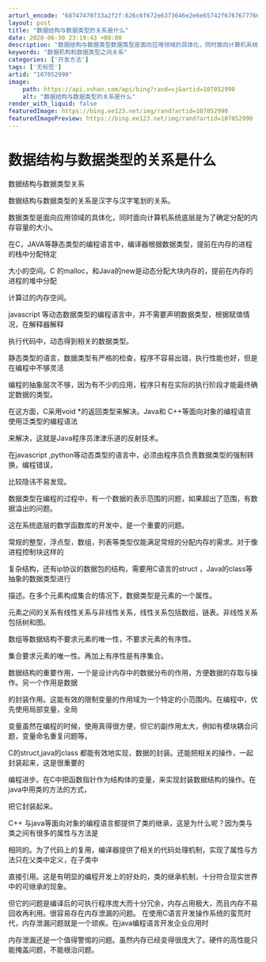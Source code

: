 ```yaml
---
arturl_encode: "68747470733a2f2f:626c6f672e6373646e2e6e65742f67676777666e313938322f:61727469636c652f64657461696c732f313037303532393930"
layout: post
title: "数据结构与数据类型的关系是什么"
date: 2020-06-30 23:19:43 +08:00
description: "数据结构与数据类型数据类型是面向应用领域的具体化，同时面向计算机系统底层是为了确定分配的内存容量的大"
keywords: "数据机构和数据类型之间关系"
categories: ['开发方法']
tags: ['无标签']
artid: "107052990"
image:
    path: https://api.vvhan.com/api/bing?rand=sj&artid=107052990
    alt: "数据结构与数据类型的关系是什么"
render_with_liquid: false
featuredImage: https://bing.ee123.net/img/rand?artid=107052990
featuredImagePreview: https://bing.ee123.net/img/rand?artid=107052990
---
```


# 数据结构与数据类型的关系是什么

数据结构与数据类型关系

数据结构与数据类型的关系是汉字与汉字笔划的关系。

数据类型是面向应用领域的具体化，同时面向计算机系统底层是为了确定分配的内存容量的大小。
  
在C，JAVA等静态类型的编程语言中，编译器根据数据类型，提前在内存的进程的栈中分配特定
  
大小的空间。C 的malloc，和Java的new是动态分配大块内存的，提前在内存的进程的堆中分配
  
计算过的内存空间。

javascript 等动态数据类型的编程语言中，并不需要声明数据类型，根据赋值情况，在解释器解释
  
执行代码中，动态得到相关的数据类型。

静态类型的语言，数据类型有严格的检查，程序不容易出错，执行性能也好，但是在编程中不够灵活
  
编程的抽象层次不够，因为有不少的应用，程序只有在实际的执行阶段才能最终确定数据的类型。
  
在这方面，C采用void \*的返回类型来解决。Java和 C++等面向对象的编程语言使用泛类型的编程语法
  
来解决，这就是Java程序员津津乐道的反射技术。

在javascript ,python等动态类型的语言中，必须由程序员负责数据类型的强制转换，编程错误，
  
比较隐讳不易发现。

数据类型在编程的过程中，有一个数据的表示范围的问题，如果超出了范围，有数据溢出的问题。
  
这在系统底层的数学函数库的开发中，是一个重要的问题。

常规的整型，浮点型，数组，列表等类型仅能满足常规的分配内存的需求。对于像进程控制块这样的
  
复杂结构，还有ip协议的数据包的结构，需要用C语言的struct ，Java的class等抽象的数据类型进行
  
描述。在多个元素构成集合的情况下，数据类型是元素的一个属性。
  
元素之间的关系有线性关系与非线性关系，线性关系包括数组，链表。非线性关系包括树和图。
  
数组等数据结构不要求元素的唯一性，不要求元素的有序性。
  
集合要求元素的唯一性。再加上有序性是有序集合。

数据结构的重要作用，一个是设计内存中的数据分布的作用，方便数据的存取与操作。另一个作用是数据
  
的封装作用。这能有效的限制变量的作用域为一个特定的小范围内。在编程中，优先使用局部变量，全局
  
变量虽然在编程的时候，使用真得很方便，但它的副作用太大，例如有模块耦合问题，变量命名重复问题等。
  
C的struct,java的class 都能有效地实现，数据的封装。还能把相关的操作，一起封装起来，这是很重要的
  
编程进步。在C中把函数指针作为结构体的变量，来实现封装数据结构的操作。在java中用类的方法的方式，
  
把它封装起来。

C++ 与java等面向对象的编程语言都提供了类的继承，这是为什么呢？因为类与类之间有很多的属性与方法是
  
相同的。为了代码上的复用，编译器提供了相关的代码处理机制，实现了属性与方法只在父类中定义，在子类中
  
直接引用。这是有明显的编程开发上的好处的，类的继承机制，十分符合现实世界中的可继承的现象。
  
但它的问题是编译后的可执行程序庞大而十分冗余，内存占用极大，而且内存不易回收再利用。很容易存在内存泄漏的问题。 在使用C语言开发操作系统的蛮荒时代，内存泄漏问题就是一个顽疾。在java编程语言开发企业应用时
  
内存泄漏还是一个值得警惕的问题。虽然内存已经变得很庞大了。硬件的高性能只能掩盖问题，不能根治问题。